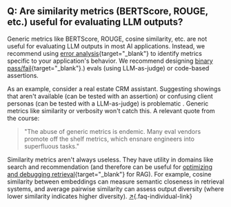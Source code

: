## Q: Are similarity metrics (BERTScore, ROUGE, etc.) useful for evaluating LLM outputs?

Generic metrics like BERTScore, ROUGE, cosine similarity, etc. are not useful for evaluating LLM outputs in most AI applications. Instead, we recommend using [error analysis](#q-why-is-error-analysis-so-important-in-llm-evals-and-how-is-it-performed){target="_blank"} to identify metrics specific to your application's behavior. We recommend designing [binary pass/fail](#q-why-do-you-recommend-binary-passfail-evaluations-instead-of-1-5-ratings-likert-scales){target="_blank"}.) evals (using LLM-as-judge) or code-based assertions.

As an example, consider a real estate CRM assistant. Suggesting showings that aren't available (can be tested with an assertion) or confusing client personas (can be tested with a LLM-as-judge) is problematic . Generic metrics like similarity or verbosity won't catch this. A relevant quote from the course:

> "The abuse of generic metrics is endemic. Many eval vendors promote off the shelf metrics, which ensnare engineers into superfluous tasks."

Similarity metrics aren't always useless. They have utility in domains like search and recommendation (and therefore can be useful for [optimizing and debugging retrieval](#q-how-should-i-approach-evaluating-my-rag-system){target="_blank"} for RAG). For example, cosine similarity between embeddings can measure semantic closeness in retrieval systems, and average pairwise similarity can assess output diversity (where lower similarity indicates higher diversity). [↗](#q-are-similarity-metrics-bertscore-rouge-etc-useful-for-evaluating-llm-outputs){.faq-individual-link}